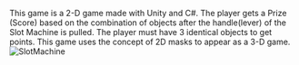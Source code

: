 This game is a 2-D game made with Unity and C#. The player gets a Prize (Score) based on the combination of objects after the handle(lever) of the Slot Machine is pulled. The player must have 3 identical objects to get points. This game uses the concept of 2D masks to appear as a 3-D game.
![SlotMachine](https://user-images.githubusercontent.com/100425157/193046061-ec9dafb4-4cd7-4925-974b-2979ba921d32.png)
